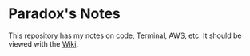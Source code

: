 # Paradox's Notes
This repository has my notes on code, Terminal, AWS, etc. It should be viewed with the [Wiki](https://github.com/paradoxSid/notes/wiki).
